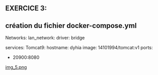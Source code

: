 ## EXERCICE 3:

## création du fichier docker-compose.yml

Networks:
lan_network:
driver: bridge

services:
Tomcat9:
hostname: dyhia
image: 14101994/tomcat:v1
ports:
- 20900:8080

[img_5.png](img_5.png)
